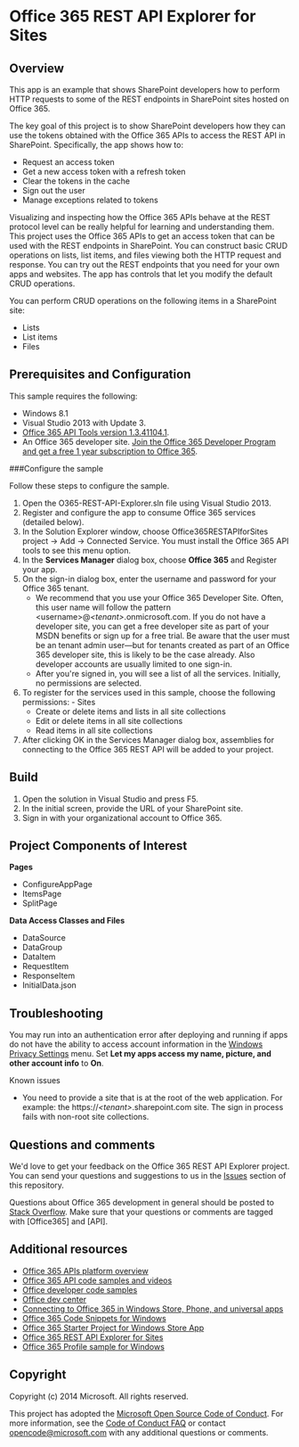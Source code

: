 # Office 365 REST API Explorer for Sites #

## Overview ##

This app is an example that shows SharePoint developers how to perform HTTP requests to some of the REST endpoints in SharePoint sites hosted on Office 365.

The key goal of this project is to show SharePoint developers how they can use the tokens obtained with the Office 365 APIs to access the REST API in SharePoint.  Specifically, the app shows how to:

- Request an access token
- Get a new access token with a refresh token
- Clear the tokens in the cache
- Sign out the user
- Manage exceptions related to tokens


Visualizing and inspecting how the Office 365 APIs behave at the REST protocol level can be really helpful for learning and understanding them. This project uses the Office 365 APIs to get an access token that can be used with the REST endpoints in SharePoint. You can construct basic CRUD operations on lists, list items, and files viewing both the HTTP request and response. You can try out the REST endpoints that you need for your own apps and websites. The app has controls that let you modify the default CRUD operations.

You can perform CRUD operations on the following items in a SharePoint site:

- Lists
- List items
- Files

## Prerequisites and Configuration ##

This sample requires the following:

  - Windows 8.1
  - Visual Studio 2013 with Update 3.
  - [Office 365 API Tools version 1.3.41104.1](https://visualstudiogallery.msdn.microsoft.com/a15b85e6-69a7-4fdf-adda-a38066bb5155).
  - An Office 365 developer site. [Join the Office 365 Developer Program and get a free 1 year subscription to Office 365](https://aka.ms/devprogramsignup).

###Configure the sample

Follow these steps to configure the sample.

   1. Open the O365-REST-API-Explorer.sln file using Visual Studio 2013.
   2. Register and configure the app to consume Office 365 services (detailed below).
   3. In the Solution Explorer window, choose Office365RESTAPIforSites project -> Add -> Connected Service. You must install the Office 365 API tools to see this menu option.
   4. In the **Services Manager** dialog box, choose **Office 365** and Register your app.
   5. On the sign-in dialog box, enter the username and password for your Office 365 tenant. 
	   - We recommend that you use your Office 365 Developer Site. Often, this user name will follow the pattern &lt;username&gt;@*&lt;tenant&gt;*.onmicrosoft.com. If you do not have a developer site, you can get a free developer site as part of your MSDN benefits or sign up for a free trial. Be aware that the user must be an tenant admin user—but for tenants created as part of an Office 365 developer site, this is likely to be the case already. Also developer accounts are usually limited to one sign-in.
	   - After you're signed in, you will see a list of all the services. Initially, no permissions are selected. 
   6. To register for the services used in this sample, choose the following permissions:
	- Sites 
		- Create or delete items and lists in all site collections
		- Edit or delete items in all site collections
		- Read items in all site collections
   7. After clicking OK in the Services Manager dialog box, assemblies for connecting to the Office 365 REST API will be added to your project.

## Build ##

1. Open the solution in Visual Studio and press F5.
2. In the initial screen, provide the URL of your SharePoint site.
3. Sign in with your organizational account to Office 365.

## Project Components of Interest ##

**Pages**

- ConfigureAppPage
- ItemsPage
- SplitPage

**Data Access Classes and Files**
   
- DataSource
- DataGroup
- DataItem
- RequestItem
- ResponseItem
- InitialData.json

## Troubleshooting ##

You may run into an authentication error after deploying and running if apps do not have the ability to access account information in the [Windows Privacy Settings](http://www.microsoft.com/security/online-privacy/windows.aspx) menu. Set **Let my apps access my name, picture, and other account info** to **On**.

Known issues

  - You need to provide a site that is at the root of the web application. For example: the https://*&lt;tenant&gt;*.sharepoint.com site. The sign in process fails with non-root site collections.

## Questions and comments

We'd love to get your feedback on the Office 365 REST API Explorer project. You can send your questions and suggestions to us in the [Issues](https://github.com/OfficeDev/Office-365-REST-API-Explorer/issues) section of this repository.

Questions about Office 365 development in general should be posted to [Stack Overflow](http://stackoverflow.com/questions/tagged/Office365+API). Make sure that your questions or comments are tagged with [Office365] and [API].
  
## Additional resources ##

- [Office 365 APIs platform overview](https://msdn.microsoft.com/office/office365/howto/platform-development-overview)
- [Office 365 API code samples and videos](https://msdn.microsoft.com/office/office365/howto/starter-projects-and-code-samples)
- [Office developer code samples](http://dev.office.com/code-samples)
- [Office dev center](http://dev.office.com/)
- [Connecting to Office 365 in Windows Store, Phone, and universal apps](https://github.com/OfficeDev/O365-Win-Connect)
- [Office 365 Code Snippets for Windows](https://github.com/OfficeDev/O365-Win-Snippets)
- [Office 365 Starter Project for Windows Store App](https://github.com/OfficeDev/O365-Windows-Start)
- [Office 365 REST API Explorer for Sites](https://github.com/OfficeDev/Office-365-REST-API-Explorer)
- [Office 365 Profile sample for Windows](https://github.com/OfficeDev/O365-Win-Profile)

## Copyright ##

Copyright (c) 2014 Microsoft. All rights reserved.


This project has adopted the [Microsoft Open Source Code of Conduct](https://opensource.microsoft.com/codeofconduct/). For more information, see the [Code of Conduct FAQ](https://opensource.microsoft.com/codeofconduct/faq/) or contact [opencode@microsoft.com](mailto:opencode@microsoft.com) with any additional questions or comments.
